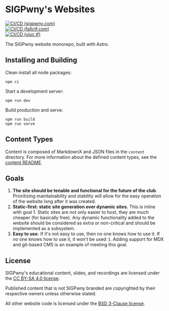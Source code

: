 # SIGPwny's Websites
[![CI/CD (sigpwny.com)](https://github.com/sigpwny/websites/actions/workflows/deploy-sigpwny.yml/badge.svg)](https://github.com/sigpwny/websites/actions/workflows/deploy-sigpwny.yml)  
[![CI/CD (fallctf.com)](https://github.com/sigpwny/websites/actions/workflows/deploy-fallctf.yml/badge.svg)](https://github.com/sigpwny/websites/actions/workflows/deploy-fallctf.yml)  
[![CI/CD (uiuc.tf)](https://github.com/sigpwny/websites/actions/workflows/deploy-uiuctf.yml/badge.svg)](https://github.com/sigpwny/websites/actions/workflows/deploy-uiuctf.yml)

The SIGPwny website monorepo, built with Astro.

## Installing and Building
Clean install all node packages:
```
npm ci
```
Start a development server:
```
npm run dev
```
Build production and serve:
```
npm run build
npm run serve
```

## Content Types
Content is composed of MarkdownX and JSON files in the `content` directory. For more information about the defined content types, see the [content README](./src/content/README.md).

## Goals
1. **The site should be tenable and functional for the future of the club**.
Prioritizing maintainability and stability will allow for the easy operation of the website long after it was created.
2. **Static-first: static site generation over dynamic sites.**
This is inline with goal 1. Static sites are not only easier to host, they are much cheaper (for basically free). Any dynamic functionality added to the website should be considered as extra or non-critical and should be implemented as a subsystem.
3. **Easy to use.**
If it's not easy to use, then no one knows how to use it. If no one knows how to use it, it won't be used :). Adding support for MDX and git-based CMS is an example of meeting this goal.

## License
SIGPwny's educational content, slides, and recordings are licensed under the [CC BY-SA 4.0 license](./LICENSE).

Published content that is not SIGPwny branded are copyrighted by their respective owners unless otherwise stated.

All other website code is licensed under the [BSD 3-Clause license](./LICENSE-CODE).
